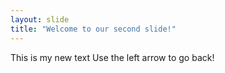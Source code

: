 ```yaml
---
layout: slide
title: "Welcome to our second slide!"
---
```

This is my new text
Use the left arrow to go back!
